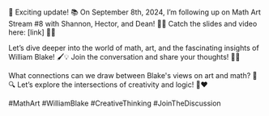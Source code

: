🌟 Exciting update! 📚 On September 8th, 2024, I’m following up on Math Art Stream #8 with Shannon, Hector, and Dean! 🎨🔢 Catch the slides and video here: [link] 🎥✨

Let’s dive deeper into the world of math, art, and the fascinating insights of William Blake! 🖌️💡 Join the conversation and share your thoughts! 💬💭

What connections can we draw between Blake's views on art and math? 🤔🔍 Let’s explore the intersections of creativity and logic! 🧠❤️

#MathArt #WilliamBlake #CreativeThinking #JoinTheDiscussion
